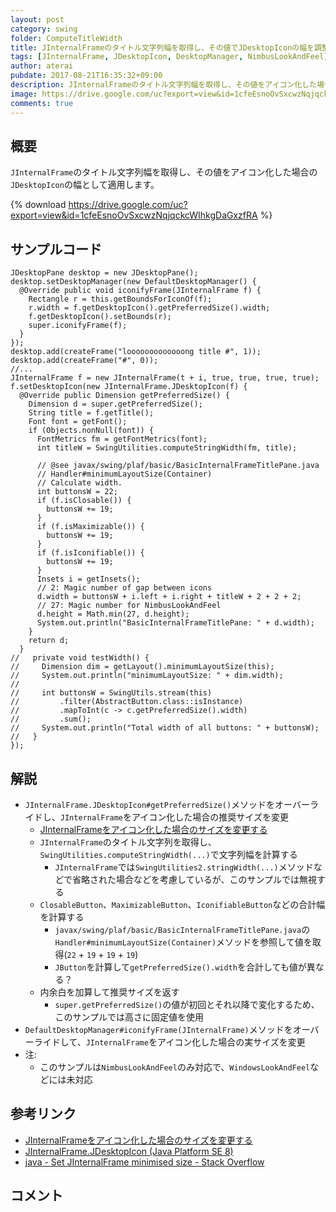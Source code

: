 ```yaml
---
layout: post
category: swing
folder: ComputeTitleWidth
title: JInternalFrameのタイトル文字列幅を取得し、その値でJDesktopIconの幅を調整する
tags: [JInternalFrame, JDesktopIcon, DesktopManager, NimbusLookAndFeel]
author: aterai
pubdate: 2017-08-21T16:35:32+09:00
description: JInternalFrameのタイトル文字列幅を取得し、その値をアイコン化した場合のJDesktopIconの幅として適用します。
image: https://drive.google.com/uc?export=view&id=1cfeEsnoOvSxcwzNqjqckcWIhkgDaGxzfRA
comments: true
---
```

## 概要
`JInternalFrame`のタイトル文字列幅を取得し、その値をアイコン化した場合の`JDesktopIcon`の幅として適用します。

{% download https://drive.google.com/uc?export=view&id=1cfeEsnoOvSxcwzNqjqckcWIhkgDaGxzfRA %}

## サンプルコード
<pre class="prettyprint"><code>JDesktopPane desktop = new JDesktopPane();
desktop.setDesktopManager(new DefaultDesktopManager() {
  @Override public void iconifyFrame(JInternalFrame f) {
    Rectangle r = this.getBoundsForIconOf(f);
    r.width = f.getDesktopIcon().getPreferredSize().width;
    f.getDesktopIcon().setBounds(r);
    super.iconifyFrame(f);
  }
});
desktop.add(createFrame("looooooooooooong title #", 1));
desktop.add(createFrame("#", 0));
//...
JInternalFrame f = new JInternalFrame(t + i, true, true, true, true);
f.setDesktopIcon(new JInternalFrame.JDesktopIcon(f) {
  @Override public Dimension getPreferredSize() {
    Dimension d = super.getPreferredSize();
    String title = f.getTitle();
    Font font = getFont();
    if (Objects.nonNull(font)) {
      FontMetrics fm = getFontMetrics(font);
      int titleW = SwingUtilities.computeStringWidth(fm, title);

      // @see javax/swing/plaf/basic/BasicInternalFrameTitlePane.java
      // Handler#minimumLayoutSize(Container)
      // Calculate width.
      int buttonsW = 22;
      if (f.isClosable()) {
        buttonsW += 19;
      }
      if (f.isMaximizable()) {
        buttonsW += 19;
      }
      if (f.isIconifiable()) {
        buttonsW += 19;
      }
      Insets i = getInsets();
      // 2: Magic number of gap between icons
      d.width = buttonsW + i.left + i.right + titleW + 2 + 2 + 2;
      // 27: Magic number for NimbusLookAndFeel
      d.height = Math.min(27, d.height);
      System.out.println("BasicInternalFrameTitlePane: " + d.width);
    }
    return d;
  }
//   private void testWidth() {
//     Dimension dim = getLayout().minimumLayoutSize(this);
//     System.out.println("minimumLayoutSize: " + dim.width);
//
//     int buttonsW = SwingUtils.stream(this)
//         .filter(AbstractButton.class::isInstance)
//         .mapToInt(c -&gt; c.getPreferredSize().width)
//         .sum();
//     System.out.println("Total width of all buttons: " + buttonsW);
//   }
});
</code></pre>

## 解説
- `JInternalFrame.JDesktopIcon#getPreferredSize()`メソッドをオーバーライドし、`JInternalFrame`をアイコン化した場合の推奨サイズを変更
    - [JInternalFrameをアイコン化した場合のサイズを変更する](https://ateraimemo.com/Swing/DesktopIconSize.html)
    - `JInternalFrame`のタイトル文字列を取得し、`SwingUtilities.computeStringWidth(...)`で文字列幅を計算する
        - `JInternalFrame`では`SwingUtilities2.stringWidth(...)`メソッドなどで省略された場合などを考慮しているが、このサンプルでは無視する
    - `ClosableButton`、`MaximizableButton`、`IconifiableButton`などの合計幅を計算する
        - `javax/swing/plaf/basic/BasicInternalFrameTitlePane.java`の`Handler#minimumLayoutSize(Container)`メソッドを参照して値を取得(`22` + `19` + `19` + `19`)
        - `JButton`を計算して`getPreferredSize().width`を合計しても値が異なる？
    - 内余白を加算して推奨サイズを返す
        - `super.getPreferredSize()`の値が初回とそれ以降で変化するため、このサンプルでは高さに固定値を使用
- `DefaultDesktopManager#iconifyFrame(JInternalFrame)`メソッドをオーバーライドして、`JInternalFrame`をアイコン化した場合の実サイズを変更
- 注:
    - このサンプルは`NimbusLookAndFeel`のみ対応で、`WindowsLookAndFeel`などには未対応

<!-- dummy comment line for breaking list -->

## 参考リンク
- [JInternalFrameをアイコン化した場合のサイズを変更する](https://ateraimemo.com/Swing/DesktopIconSize.html)
- [JInternalFrame.JDesktopIcon (Java Platform SE 8)](https://docs.oracle.com/javase/jp/8/docs/api/javax/swing/JInternalFrame.JDesktopIcon.html)
- [java - Set JInternalFrame minimised size - Stack Overflow](https://stackoverflow.com/questions/45467212/set-jinternalframe-minimised-size/45499229#45499229)

<!-- dummy comment line for breaking list -->

## コメント

